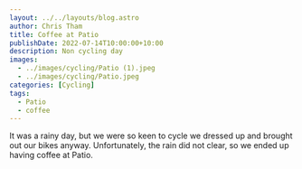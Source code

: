 ```yaml
---
layout: ../../layouts/blog.astro
author: Chris Tham
title: Coffee at Patio
publishDate: 2022-07-14T10:00:00+10:00
description: Non cycling day
images:
  - ../images/cycling/Patio (1).jpeg
  - ../images/cycling/Patio.jpeg
categories: [Cycling]
tags:
  - Patio
  - coffee
---
```


It was a rainy day, but we were so keen to cycle we dressed up and brought
out our bikes anyway. Unfortunately, the rain did not clear, so we ended
up having coffee at Patio.
